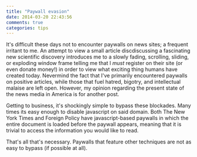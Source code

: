 ```yaml
---
title: "Paywall evasion"
date: 2014-03-20 22:43:56
comments: true
categories: tips
---
```


It's difficult these days not to encounter paywalls on news sites; a frequent irritant to me. An attempt to view a small article discdiscussing a  fascinating new scientific discovery introduces me to a slowly fading, scrolling, sliding, or exploding window frame telling me that I _must_ register on their site (or even donate money!) in order to view what exciting thing humans have created today. Nevermind the fact that I've primarily encountered paywalls on positive articles, while those that fuel hatred, bigotry, and intellectual malaise are left open. However, my opinion regarding the present state of the news media in America is for another post.

Getting to business, it's shockingly simple to bypass these blockades. Many times its easy enough to disable javascript on said domain. Both The New York Times and Foreign Policy have javascript-based paywalls in which the entire document is loaded before the paywall appears, meaning that it is trivial to access the information you would like to read.

That's all that's necessary. Paywalls that feature other techniques are not as easy to bypass (if possible at all).
